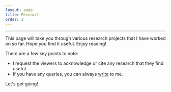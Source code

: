 ```yaml
---
layout: page
title: Research
order: 2
---
```


-----------------------------

This page will take you through various research projects that I have worked on so far. Hope you find it useful.
Enjoy reading!

There are a few key points to note:

- I request the viewers to acknowledge or cite any research that they find useful.
- If you have any queries, you can always [write](anubhab@mse.ac.in) to me.

Let's get going!
